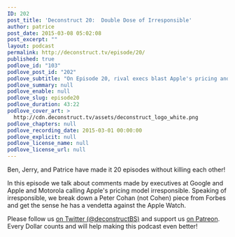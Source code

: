 ```yaml
---
ID: 202
post_title: 'Deconstruct 20:  Double Dose of Irresponsible'
author: patrice
post_date: 2015-03-08 05:02:08
post_excerpt: ""
layout: podcast
permalink: http://deconstruct.tv/episode/20/
published: true
podlove_id: "103"
podlove_post_id: "202"
podlove_subtitle: "On Episode 20, rival execs blast Apple's pricing and another hit piece on the Apple Will"
podlove_summary: null
podlove_enable: null
podlove_slug: episode20
podlove_duration: 43:22
podlove_cover_art: >
  http://cdn.deconstruct.tv/assets/deconstruct_logo_white.png
podlove_chapters: null
podlove_recording_date: 2015-03-01 00:00:00
podlove_explicit: null
podlove_license_name: null
podlove_license_url: null
---
```

<p>Ben, Jerry, and Patrice have made it 20 episodes without killing each other!</p>
<p>In this episode we talk about comments made by executives at Google and Apple and Motorola calling Apple's pricing model irresponsible.  Speaking of irresponsible, we break down a Peter Cohan (not Cohen) piece from Forbes and get the sense he has a vendetta against the Apple Watch.
</p>

<p>Please follow us <a href="http://twitter.com/deconstructBS">on Twitter (@deconstructBS)</a> and support us <a href="http://patreon.com/deconstruct">on Patreon</a>. Every Dollar counts and will help making this podcast even better!
</p>